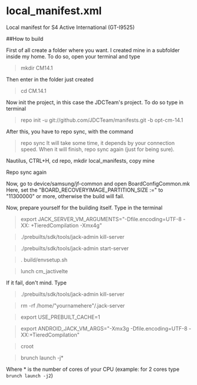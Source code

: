 # local_manifest.xml

Local manifest for S4 Active International (GT-I9525)

##How to build

First of all create a folder where you want. I created mine in a subfolder inside my home. To do so, open your terminal and type
> mkdir CM14.1

Then enter in the folder just created
> cd CM.14.1

Now init the project, in this case the JDCTeam's project. To do so type in terminal
> repo init -u git://github.com/JDCTeam/manifests.git -b opt-cm-14.1

After this, you have to repo sync, with the command
> repo sync
It will take some time, it depends by your connection speed.
When it will finish, repo sync again (just for being sure).

Nautilus, CTRL+H, cd repo, mkdir local_manifests, copy mine

Repo sync again

Now, go to device/samsung/jf-common and open BoardConfigCommon.mk
Here, set the "BOARD_RECOVERYIMAGE_PARTITION_SIZE :=" to "11300000" or more, otherwise the build will fail.

Now, prepare yourself for the building itself. Type in the terminal

> export JACK_SERVER_VM_ARGUMENTS="-Dfile.encoding=UTF-8 -XX: +TieredCompilation -Xmx4g"

>./prebuilts/sdk/tools/jack-admin kill-server

> ./prebuilts/sdk/tools/jack-admin start-server

> . build/envsetup.sh

> lunch cm_jactivelte

If it fail, don't mind. Type

> ./prebuilts/sdk/tools/jack-admin kill-server

> rm -rf /home/"yournamehere"/.jack-server

> export USE_PREBUILT_CACHE=1

> export ANDROID_JACK_VM_ARGS="-Xmx3g -Dfile.encoding=UTF-8 -XX:+TieredCompilation"

> croot 

> brunch launch -j*

Where * is the number of cores of your CPU (example: for 2 cores type `brunch launch -j2`)
